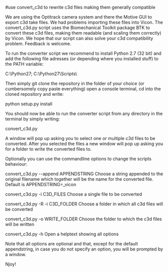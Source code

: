 #use convert_c3d to rewrite c3d files making them generally compatible

We are using the Optitrack camera system and there the Motive GUI to export c3d
take files. We had problems importing these files into Vicon.
The convert_c3d.py script uses the Biomechanical Toolkit package BTK to convert
these c3d files, making them readable (and scaling them correctly) by Vicon.
We hope that our script can also solve your c3d compatibility problem.
Feedback is welcome.

To run the converter script we recommend to install Python 2.7 (32 bit) and add the following file adresses (or depending where you installed stuff) to the PATH variable:

C:\Python27\; C:\Python27\Scripts\

Then simply git clone the repository in the folder of your choice (or cumbersomely copy paste everything)
open a console terminal, cd into the cloned repository and write:

python setup.py install

You should now be able to run the converter script from any directory in the terminal by simply writing:

convert_c3d.py

A window will pop up asking you to select one or multiple c3d files to be converted. After you selected the files a new window will pop up asking you for a folder to write the converted files to.

Optionally you can use the commandline options to change the scripts behaviour:

convert_c3d.py --append APPENDSTRING              Choose a string appended to the original filename which together will be the name for the converted file. Default is APPENDSTRING=_vicon

convert_c3d.py -i C3D_FILES                  Choose a single file to be converted

convert_c3d.py -R -i C3D_FOLDER            Choose a folder in which all c3d files will be converted

convert_c3d.py -o WRITE_FOLDER                    Choose the folder to which the c3d files will be written

convert_c3d.py -h                                 Open a helptext showing all options

Note that all options are optional and that, except for the default appendstring, in case you do not specify an option, you will be prompted by a window.

Njoy!






